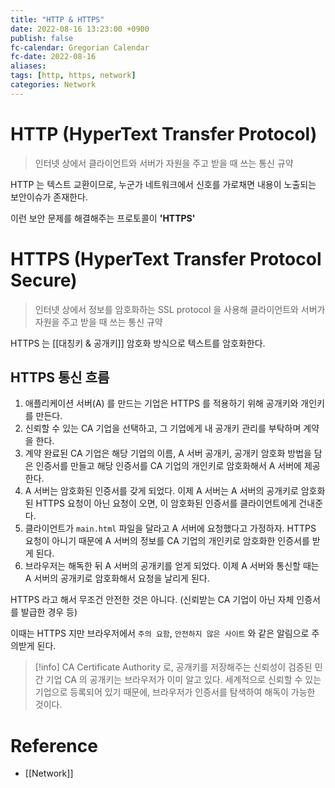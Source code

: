 ```yaml
---
title: "HTTP & HTTPS"
date: 2022-08-16 13:23:00 +0900
publish: false
fc-calendar: Gregorian Calendar
fc-date: 2022-08-16
aliases: 
tags: [http, https, network]
categories: Network
---
```


# HTTP (HyperText Transfer Protocol)

> 인터넷 상에서 클라이언트와 서버가 자원을 주고 받을 때 쓰는 통신 규약

HTTP 는 텍스트 교환이므로, 누군가 네트워크에서 신호를 가로채면 내용이 노출되는 보안이슈가 존재한다.

이런 보안 문제를 해결해주는 프로토콜이 **'HTTPS'**

# HTTPS (HyperText Transfer Protocol Secure)

> 인터넷 상에서 정보를 암호화하는 SSL protocol 을 사용해 클라이언트와 서버가 자원을 주고 받을 때 쓰는 통신 규약

HTTPS 는 [[대칭키 & 공개키]] 암호화 방식으로 텍스트를 암호화한다.

## HTTPS 통신 흐름

1. 애플리케이션 서버(A) 를 만드는 기업은 HTTPS 를 적용하기 위해 공개키와 개인키를 만든다.
2. 신뢰할 수 있는 CA 기업을 선택하고, 그 기업에게 내 공개키 관리를 부탁하며 계약을 한다.
3. 계약 완료된 CA 기업은 해당 기업의 이름, A 서버 공개키, 공개키 암호화 방법을 담은 인증서를 만들고 해당 인증서를 CA 기업의 개인키로 암호화해서 A 서버에 제공한다.
4. A 서버는 암호화된 인증서를 갖게 되었다. 이제 A 서버는 A 서버의 공개키로 암호화된 HTTPS 요청이 아닌 요청이 오면, 이 암호화된 인증서를 클라이언트에게 건내준다.
5. 클라이언트가 `main.html` 파일을 달라고 A 서버에 요청했다고 가정하자. HTTPS 요청이 아니기 때문에 A 서버의 정보를 CA 기업의 개인키로 암호화한 인증서를 받게 된다.
6. 브라우저는 해독한 뒤 A 서버의 공개키를 얻게 되었다. 이제 A 서버와 통신할 때는 A 서버의 공개키로 암호화해서 요청을 날리게 된다.

HTTPS 라고 해서 무조건 안전한 것은 아니다. (신뢰받는 CA 기업이 아닌 자체 인증서를 발급한 경우 등)

이때는 HTTPS 지만 브라우저에서 `주의 요함`, `안전하지 않은 사이트` 와 같은 알림으로 주의받게 된다.

> [!info] CA
> Certificate Authority 로, 공개키를 저장해주는 신뢰성이 검증된 민간 기업
> CA 의 공개키는 브라우저가 이미 알고 있다. 세계적으로 신뢰할 수 있는 기업으로 등록되어 있기 때문에, 브라우저가 인증서를 탐색하여 해독이 가능한 것이다.

# Reference

- [[Network]]